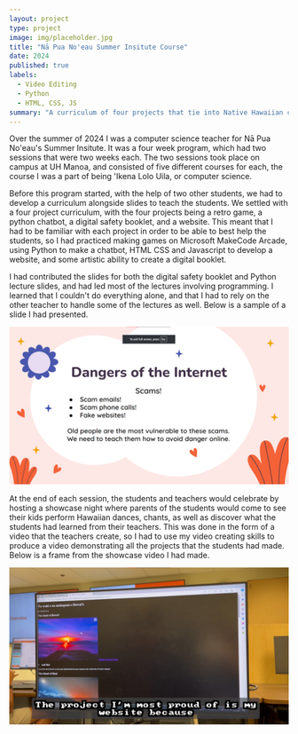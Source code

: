 ```yaml
---
layout: project
type: project
image: img/placeholder.jpg
title: "Nā Pua No'eau Summer Insitute Course"
date: 2024
published: true
labels:
  - Video Editing
  - Python
  - HTML, CSS, JS
summary: "A curriculum of four projects that tie into Native Hawaiian culture and history"
---
```


Over the summer of 2024 I was a computer science teacher for Nā Pua No'eau's Summer Insitute. It was a four week program, which had two sessions that were two weeks each. The two sessions took place on campus at UH Manoa, and consisted of five different courses for each, the course I was a part of being 'Ikena Lolo Uila, or computer science. 

Before this program started, with the help of two other students, we had to develop a curriculum alongside slides to teach the students. We settled with a four project curriculum, with the four projects being a retro game, a python chatbot, a digital safety booklet, and a website. This meant that I had to be familiar with each project in order to be able to best help the students, so I had practiced making games on Microsoft MakeCode Arcade, using Python to make a chatbot, HTML CSS and Javascript to develop a website, and some artistic ability to create a digital booklet.

I had contributed the slides for both the digital safety booklet and Python lecture slides, and had led most of the lectures involving programming. I learned that I couldn't do everything alone, and that I had to rely on the other teacher to handle some of the lectures as well. Below is a sample of a slide I had presented.

<img class="img-fluid" src="../img/SummerSlide.png">

At the end of each session, the students and teachers would celebrate by hosting a showcase night where parents of the students would come to see their kids perform Hawaiian dances, chants, as well as discover what the students had learned from their teachers. This was done in the form of a video that the teachers create, so I had to use my video creating skills to produce a video demonstrating all the projects that the students had made. Below is a frame from the showcase video I had made.

<img class="img-fluid" src="../img/StudentWebsite.png">

